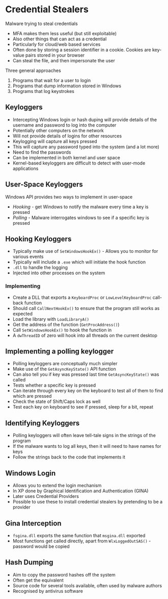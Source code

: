 # Credential Stealers

Malware trying to steal credentials

- MFA makes them less useful (but still exploitable)
- Also other things that can act as a credential
- Particularly for cloud/web based services
- Often done by storing a session identifier in a cookie. Cookies are key-value pairs stored in your browser
- Can steal the file, and then impersonate the user

Three general approaches
1. Programs that wait for a user to login
2. Programs that dump information stored in Windows
3. Programs that log keystrokes

## Keyloggers
- Intercepting Windows login or hash duping will provide details of the username and password to log into the computer
- Potentially other computers on the network
- Will not provide details of logins for other resources
- Keylogging will capture all keys pressed
- This will capture any password typed into the system (and a lot more)
- Need to find the passwords
- Can be implemented in both kernel and user space
- Kernel-based keyloggers are difficult to detect with user-mode applications

## User-Space Keyloggers
Windows API provides two ways to implement in user-space
- *Hooking* - get Windows to notify the malware every time a key is pressed
- *Polling* - Malware interrogates windows to see if a specific key is pressed

## Hooking Keyloggers
- Typically make use of `SetWindowsHookEx()` - Allows you to monitor for various events
- Typically will include a `.exe` which will initiate the hook function
- `.dll` to handle the logging
- Injected into other processes on the system

### Implementing
- Create a DLL that exports a `KeyboardProc` or `LowLevelKeyboardProc` call-back function
- Should call `CallNextHookEx()` to ensure that the program still works as expected
- Load the library with `LoadLibraryA()`
- Get the address of the function (`GetProcAddress()`)
- Call `SetWindowsHookEx()` to hook the function in
- A `dwThreadID` of zero will hook into all threads on the current desktop

## Implementing a polling keylogger
- Polling keyloggers are conceptually much simpler
- Make use of the `GetAsyncKeyState()` API function
- Can also tell you if key was pressed last time `GetAsyncKeyState()` was called
- Tests whether a specific key is pressed
- Can iterate through every key on the keyboard to test all of them to find which are pressed
- Check the state of Shift/Caps lock as well
- Test each key on keyboard to see if pressed, sleep for a bit, repeat

## Identifying Keyloggers
- Polling keyloggers will often leave tell-tale signs in the strings of the program
- If the malware wants to log all keys, then it will need to have names for keys 
- Follow the strings back to the code that implements it

## Windows Login
- Allows you to extend the login mechanism
- In XP done by Graphical Identification and Authentication (GINA)
- Later uses Credential Providers
- Possible to use these to install credential stealers by pretending to be a provider

## Gina Interception
- `fsgina.dll` exports the same function that `msgina.dll` exported
- Most functions get called directly, apart from `WlxLoggedOutSAS()` - password would be copied

## Hash Dumping
- Aim to copy the password hashes off the system
- Often get the equivalent
- Source code for several tools available, often used by malware authors
- Recognised by antivirus software
